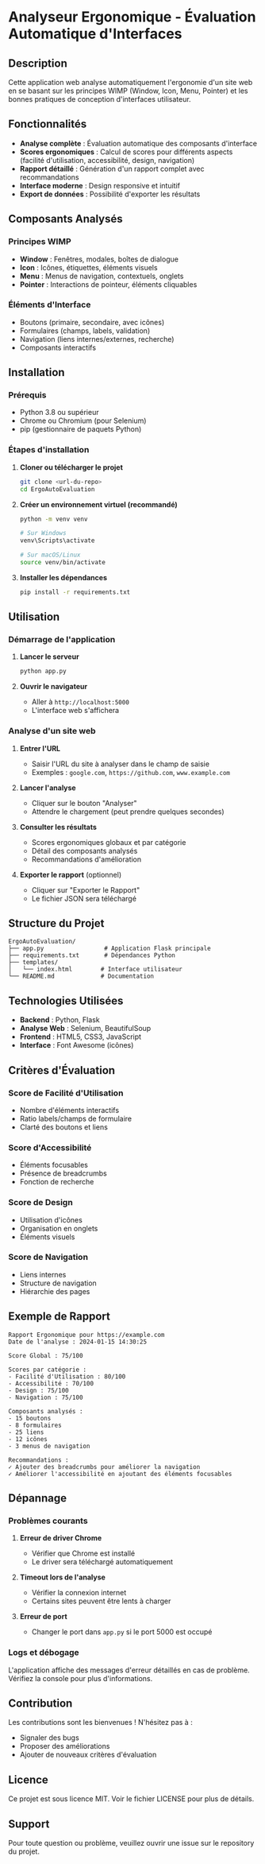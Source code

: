 # Analyseur Ergonomique - Évaluation Automatique d'Interfaces

## Description

Cette application web analyse automatiquement l'ergonomie d'un site web en se basant sur les principes WIMP (Window, Icon, Menu, Pointer) et les bonnes pratiques de conception d'interfaces utilisateur.

## Fonctionnalités

- **Analyse complète** : Évaluation automatique des composants d'interface
- **Scores ergonomiques** : Calcul de scores pour différents aspects (facilité d'utilisation, accessibilité, design, navigation)
- **Rapport détaillé** : Génération d'un rapport complet avec recommandations
- **Interface moderne** : Design responsive et intuitif
- **Export de données** : Possibilité d'exporter les résultats

## Composants Analysés

### Principes WIMP
- **Window** : Fenêtres, modales, boîtes de dialogue
- **Icon** : Icônes, étiquettes, éléments visuels
- **Menu** : Menus de navigation, contextuels, onglets
- **Pointer** : Interactions de pointeur, éléments cliquables

### Éléments d'Interface
- Boutons (primaire, secondaire, avec icônes)
- Formulaires (champs, labels, validation)
- Navigation (liens internes/externes, recherche)
- Composants interactifs

## Installation

### Prérequis
- Python 3.8 ou supérieur
- Chrome ou Chromium (pour Selenium)
- pip (gestionnaire de paquets Python)

### Étapes d'installation

1. **Cloner ou télécharger le projet**
   ```bash
   git clone <url-du-repo>
   cd ErgoAutoEvaluation
   ```

2. **Créer un environnement virtuel (recommandé)**
   ```bash
   python -m venv venv
   
   # Sur Windows
   venv\Scripts\activate
   
   # Sur macOS/Linux
   source venv/bin/activate
   ```

3. **Installer les dépendances**
   ```bash
   pip install -r requirements.txt
   ```

## Utilisation

### Démarrage de l'application

1. **Lancer le serveur**
   ```bash
   python app.py
   ```

2. **Ouvrir le navigateur**
   - Aller à `http://localhost:5000`
   - L'interface web s'affichera

### Analyse d'un site web

1. **Entrer l'URL**
   - Saisir l'URL du site à analyser dans le champ de saisie
   - Exemples : `google.com`, `https://github.com`, `www.example.com`

2. **Lancer l'analyse**
   - Cliquer sur le bouton "Analyser"
   - Attendre le chargement (peut prendre quelques secondes)

3. **Consulter les résultats**
   - Scores ergonomiques globaux et par catégorie
   - Détail des composants analysés
   - Recommandations d'amélioration

4. **Exporter le rapport** (optionnel)
   - Cliquer sur "Exporter le Rapport"
   - Le fichier JSON sera téléchargé

## Structure du Projet

```
ErgoAutoEvaluation/
├── app.py                 # Application Flask principale
├── requirements.txt       # Dépendances Python
├── templates/
│   └── index.html        # Interface utilisateur
└── README.md             # Documentation
```

## Technologies Utilisées

- **Backend** : Python, Flask
- **Analyse Web** : Selenium, BeautifulSoup
- **Frontend** : HTML5, CSS3, JavaScript
- **Interface** : Font Awesome (icônes)

## Critères d'Évaluation

### Score de Facilité d'Utilisation
- Nombre d'éléments interactifs
- Ratio labels/champs de formulaire
- Clarté des boutons et liens

### Score d'Accessibilité
- Éléments focusables
- Présence de breadcrumbs
- Fonction de recherche

### Score de Design
- Utilisation d'icônes
- Organisation en onglets
- Éléments visuels

### Score de Navigation
- Liens internes
- Structure de navigation
- Hiérarchie des pages

## Exemple de Rapport

```
Rapport Ergonomique pour https://example.com
Date de l'analyse : 2024-01-15 14:30:25

Score Global : 75/100

Scores par catégorie :
- Facilité d'Utilisation : 80/100
- Accessibilité : 70/100
- Design : 75/100
- Navigation : 75/100

Composants analysés :
- 15 boutons
- 8 formulaires
- 25 liens
- 12 icônes
- 3 menus de navigation

Recommandations :
✓ Ajouter des breadcrumbs pour améliorer la navigation
✓ Améliorer l'accessibilité en ajoutant des éléments focusables
```

## Dépannage

### Problèmes courants

1. **Erreur de driver Chrome**
   - Vérifier que Chrome est installé
   - Le driver sera téléchargé automatiquement

2. **Timeout lors de l'analyse**
   - Vérifier la connexion internet
   - Certains sites peuvent être lents à charger

3. **Erreur de port**
   - Changer le port dans `app.py` si le port 5000 est occupé

### Logs et débogage

L'application affiche des messages d'erreur détaillés en cas de problème. Vérifiez la console pour plus d'informations.

## Contribution

Les contributions sont les bienvenues ! N'hésitez pas à :
- Signaler des bugs
- Proposer des améliorations
- Ajouter de nouveaux critères d'évaluation

## Licence

Ce projet est sous licence MIT. Voir le fichier LICENSE pour plus de détails.

## Support

Pour toute question ou problème, veuillez ouvrir une issue sur le repository du projet. 